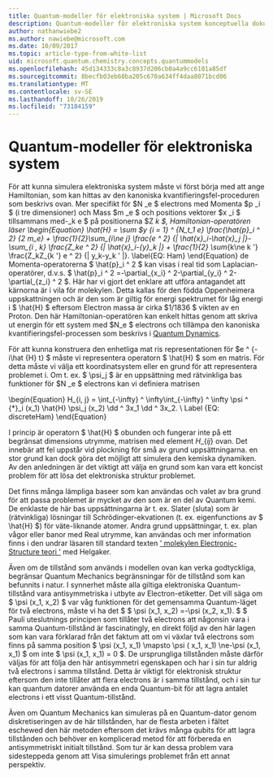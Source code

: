 ```yaml
---
title: Quantum-modeller för elektroniska system | Microsoft Docs
description: Quantum-modeller för elektroniska system konceptuella dokument
author: nathanwiebe2
ms.author: nawiebe@microsoft.com
ms.date: 10/09/2017
ms.topic: article-type-from-white-list
uid: microsoft.quantum.chemistry.concepts.quantummodels
ms.openlocfilehash: 45d134333c8a3c8937d206cb0a4a9cc6101a85df
ms.sourcegitcommit: 8becfb03eb60ba205c670a634ff4daa8071bcd06
ms.translationtype: MT
ms.contentlocale: sv-SE
ms.lasthandoff: 10/26/2019
ms.locfileid: "73184159"
---
```

# <a name="quantum-models-for-electronic-systems"></a>Quantum-modeller för elektroniska system

För att kunna simulera elektroniska system måste vi först börja med att ange Hamiltonian, som kan hittas av den kanoniska kvantifieringsfel-proceduren som beskrivs ovan.
Mer specifikt för $N _e $ electrons med Momenta $p _i $ (i tre dimensioner) och Mass $m _e $ och positions vektorer $x _i $ tillsammans med-_k e $ på positionerna $Z _k $, Hamiltonian-operatören läser \begin{Equation} \hat{H} = \sum $y {i = 1} ^ {N\__t_1_ e} \frac{\hat{p}\_i ^ 2} {2 m\_e} + \frac{1}{2}\sum\_{i\ne j} \frac{e ^ 2} {| \hat{x}\_i-\hat{x}\_j |}-\sum\_{i , k} \frac{Z\_ke ^ 2} {| \hat{x}\_i-{y}\_k |} + \frac{1}{2} \sum_{k\ne k '} \frac{Z\_kZ\_{k '} e ^ 2} {| y\_k-y\_k ' |}. \label{EQ: Ham} \end{Equation} de Momenta-operatorerna $ \hat{p}\_i ^ 2 $ kan visas i real tid som Laplacian-operatörer, d.v.s. $ \hat{p}\_i ^ 2 =-\partial\_{x\_i} ^ 2-\partial\_{y\_i} ^ 2-\partial\_{z\_i} ^ 2 $.
Här har vi gjort det enklare att utföra antagandet att kärnorna är i vila för molekylen.
Detta kallas för den födda Oppenheimera uppskattningen och är den som är giltig för energi spektrumet för låg energi i $ \hat{H} $ eftersom Electron massa är cirka $1/1836 $ vikten av en Proton.
Den här Hamiltonian-operatören kan enkelt hittas genom att skriva ut energin för ett system med $N\_e $ electrons och tillämpa den kanoniska kvantifieringsfel-processen som beskrivs i [Quantum Dynamics](xref:microsoft.quantum.chemistry.concepts.quantumdynamics).

För att kunna konstruera den enhetliga mat ris representationen för $e ^ {-i\hat {H} t} $ måste vi representera operatorn $ \hat{H} $ som en matris.
För detta måste vi välja ett koordinatsystem eller en grund för att representera problemet i.
Om t. ex. $ \psi_j $ är en uppsättning med rätvinkliga bas funktioner för $N _e $ electrons kan vi definiera matrisen

\begin{Equation} H\_{i, j} = \int\_{-\infty} ^ \infty\int\_{-\infty} ^ \infty \psi ^ {\*}\_i (x\_1) \hat{H} \psi\_j (x\_2) \dd ^ 3x\_1 \dd ^ 3x\_2. \ Label {EQ: discreteHam} \end{Equation}

I princip är operatorn $ \hat{H} $ obunden och fungerar inte på ett begränsat dimensions utrymme, matrisen med element $H\_\{i j\}$ ovan.
Det innebär att fel uppstår vid plockning för små av grund uppsättningarna. en stor grund kan dock göra det möjligt att simulera den kemiska dynamiken.
Av den anledningen är det viktigt att välja en grund som kan vara ett koncist problem för att lösa det elektroniska struktur problemet.

Det finns många lämpliga baseer som kan användas och valet av bra grund för att passa problemet är mycket av den som är en del av Quantum kemi.
De enklaste de här bas uppsättningarna är t. ex. Slater (sluta) som är (rätvinkliga) lösningar till Schrödinger-ekvationen (t. ex. eigenfunctions av $ \hat{H} $) för väte-liknande atomer.
Andra grund uppsättningar, t. ex. plan vågor eller banor med Real utrymme, kan användas och mer information finns i den undrar läsaren till standard texten [' molekylen Electronic-Structure teori '](https://onlinelibrary.wiley.com/doi/book/10.1002/9781119019572) med Helgaker.

Även om de tillstånd som används i modellen ovan kan verka godtyckliga, begränsar Quantum Mechanics begränsningar för de tillstånd som kan befunnits i natur.
I synnerhet måste alla giltiga elektroniska Quantum-tillstånd vara antisymmetriska i utbyte av Electron-etiketter.
Det vill säga om $ \psi (x_1, x_2) $ var våg funktionen för det gemensamma Quantum-läget för två electrons, måste vi ha det $ $ \psi (x_1, x_2) =-\psi (x_2, x_1).
$ $ Pauli uteslutnings principen som tillåter två electrons att någonsin vara i samma Quantum-tillstånd är fascinatingly, en direkt följd av den här lagen som kan vara förklarad från det faktum att om vi växlar två electrons som finns på samma position $ \psi (x_1, x_1) \mapsto \psi ( x_1, x_1) \ne-\psi (x_1, x_1) $ om inte $ \psi (x_1, x_1) = 0 $.
De ursprungliga tillstånden måste därför väljas för att följa den här antisymmetri egenskapen och har i sin tur aldrig två electrons i samma tillstånd.
Detta är viktigt för elektronisk struktur eftersom den inte tillåter att flera electrons är i samma tillstånd, och i sin tur kan quantum datorer använda en enda Quantum-bit för att lagra antalet electrons i ett visst Quantum-tillstånd.

Även om Quantum Mechanics kan simuleras på en Quantum-dator genom diskretiseringen av de här tillstånden, har de flesta arbeten i fältet eschewed den här metoden eftersom det krävs många qubits för att lagra tillstånden och behöver en komplicerad metod för att förbereda en antisymmetriskt initialt tillstånd.
Som tur är kan dessa problem vara sidesteppeda genom att Visa simulerings problemet från ett annat perspektiv.
